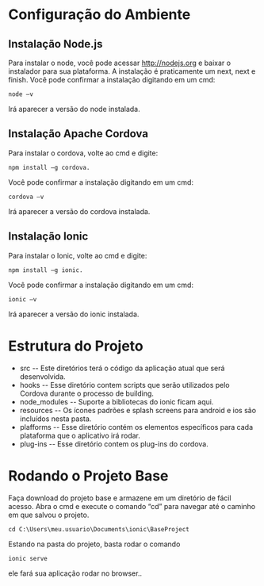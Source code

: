 # Configuração do Ambiente
## Instalação Node.js
Para instalar o node, você pode acessar  http://nodejs.org e baixar o instalador para sua plataforma. A instalação é praticamente um next, next e finish.
Você pode confirmar a instalação digitando em um cmd:
```
node –v
```
Irá aparecer a versão do node instalada.
## Instalação Apache Cordova
Para instalar o cordova, volte ao cmd e digite: 
```
npm install –g cordova.
```

Você pode confirmar a instalação digitando em um cmd: 
```
cordova –v
```
Irá aparecer a versão do cordova instalada.
## Instalação Ionic
Para instalar o Ionic, volte ao cmd e digite:
```
npm install –g ionic.
```
Você pode confirmar a instalação digitando em um cmd: 
```
ionic –v
```
Irá aparecer a versão do ionic instalada.
# Estrutura do Projeto
- src -- Este diretórios terá o código da aplicação atual que será desenvolvida.
- hooks -- Esse diretório contem scripts que serão utilizados pelo Cordova durante o processo de building.
- node_modules -- Suporte a bibliotecas do ionic ficam aqui.
- resources -- Os ícones padrões e splash screens para android e ios são incluídos nesta pasta.
- plafforms -- Esse diretório contém os elementos específicos para cada plataforma que o aplicativo irá rodar.
- plug-ins -- Esse diretório contem os plug-ins do cordova.
# Rodando o Projeto Base
Faça download do projeto base e armazene em um diretório de fácil acesso.
Abra o cmd e execute o comando “cd” para navegar até o caminho em que salvou o projeto. 
```
cd C:\Users\meu.usuario\Documents\ionic\BaseProject
```
Estando na pasta do projeto, basta rodar o comando 
```
ionic serve
```
ele fará sua aplicação rodar no browser..

